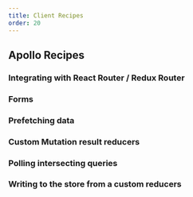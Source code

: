 ```yaml
---
title: Client Recipes
order: 20
---
```


## Apollo Recipes

### Integrating with React Router / Redux Router

### Forms

### Prefetching data

### Custom Mutation result reducers

### Polling intersecting queries

### Writing to the store from a custom reducers
